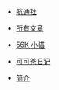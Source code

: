 <!-- -->

- [航通社]()

- [所有文章](archives.md)

- [56K 小猫](blog.md)

- [可可爸日记](kekeba.md)

- [简介](about.md)